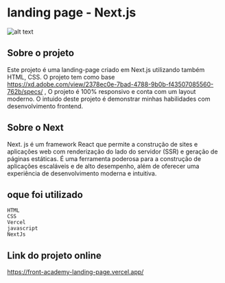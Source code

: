 # landing page - Next.js 

![alt text](./public/images/mobile%20(3).gif)

## Sobre o projeto

Este projeto é uma landing-page criado em Next.js utilizando também  HTML, CSS. O projeto tem como base https://xd.adobe.com/view/2378ec0e-7bad-4788-9b0b-f43507085560-762b/specs/ , O projeto é 100% responsivo e conta com um layout moderno. O intuido deste projeto é demonstrar minhas habilidades com desenvolvimento frontend.

## Sobre o Next

Next. js é um framework React que permite a construção de sites e aplicações web com renderização do lado do servidor (SSR) e geração de páginas estáticas. É uma ferramenta poderosa para a construção de aplicações escaláveis e de alto desempenho, além de oferecer uma experiência de desenvolvimento moderna e intuitiva.

## oque foi utilizado

    HTML
    CSS
    Vercel
    javascript
    NextJs
    
## Link do projeto online 

https://front-academy-landing-page.vercel.app/
